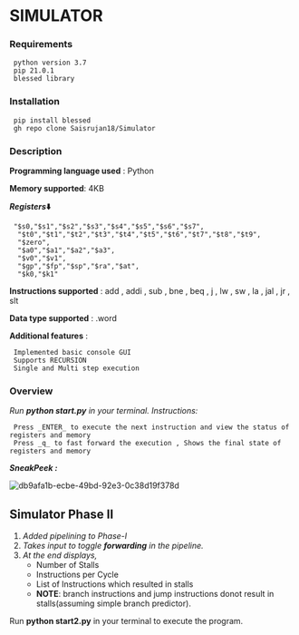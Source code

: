 
# SIMULATOR

### Requirements
```
 python version 3.7
 pip 21.0.1
 blessed library 
```
### Installation
```
 pip install blessed
 gh repo clone Saisrujan18/Simulator
```
### Description

__Programming language used__ : Python

__Memory supported__: 4KB

__*Registers*⬇️__
```
 "$s0,"$s1","$s2","$s3","$s4","$s5","$s6","$s7",
  "$t0","$t1","$t2","$t3","$t4","$t5","$t6","$t7","$t8","$t9",
  "$zero",
  "$a0","$a1","$a2","$a3",
  "$v0","$v1",
  "$gp","$fp","$sp","$ra","$at",
  "$k0,"$k1"
```
__Instructions supported__ : add , addi , sub , bne , beq , j , lw , sw , la , jal , jr , slt

__Data type supported__ : .word

__Additional features__ :
```
 Implemented basic console GUI
 Supports RECURSION
 Single and Multi step execution 
```
### Overview

*Run __python start.py__ in your terminal.*
*Instructions:*
```
 Press _ENTER_ to execute the next instruction and view the status of registers and memory
 Press _q_ to fast forward the execution , Shows the final state of registers and memory
```

__*SneakPeek :*__  

![db9afa1b-ecbe-49bd-92e3-0c38d19f378d](https://user-images.githubusercontent.com/68287683/111061326-c1855b00-84c8-11eb-8537-ad9c90f58910.gif)

## Simulator Phase II
1. _Added pipelining to Phase-I_
2. _Takes input to toggle __forwarding__ in the pipeline._
3. _At the end displays,_
   * Number of Stalls
   * Instructions per Cycle
   * List of Instructions which resulted in stalls
   * __NOTE__: branch instructions and jump instructions donot result in stalls(assuming simple branch predictor).

Run __python start2.py__ in your terminal to execute the program.
